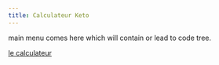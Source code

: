 ```yaml
---
title: Calculateur Keto
---
```


main menu comes here which will contain or lead to code tree.

[le calculateur](/calc_160224)
